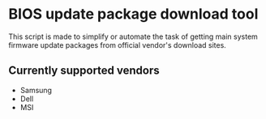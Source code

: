 BIOS update package download tool
=================================

This script is made to simplify or automate the task of getting main system firmware update packages from official vendor's download sites.

Currently supported vendors
---------------------------

* Samsung
* Dell
* MSI

